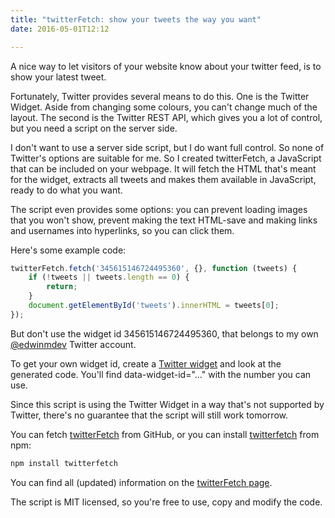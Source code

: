```yaml
---
title: "twitterFetch: show your tweets the way you want"
date: 2016-05-01T12:12

---
```


A nice way to let visitors of your website know about your twitter feed, is to show your latest tweet.

Fortunately, Twitter provides several means to do this. One is the Twitter Widget. Aside from changing some colours, you can't change much of the layout. The second is the Twitter REST API, which gives you a lot of control, but you need a script on the server side.

I don't want to use a server side script, but I do want full control. So none of Twitter's options are suitable for me. So I created twitterFetch, a JavaScript that can be included on your webpage. It will fetch the HTML that's meant for the widget, extracts all tweets and makes them available in JavaScript, ready to do what you want.

The script even provides some options: you can prevent loading images that you won't show, prevent making the text HTML-save and making links and usernames into hyperlinks, so you can click them.

Here's some example code:

```javascript
twitterFetch.fetch('345615146724495360', {}, function (tweets) {
	if (!tweets || tweets.length == 0) {
		return;
	}
	document.getElementById('tweets').innerHTML = tweets[0];
});
```

But don't use the widget id 345615146724495360, that belongs to my own [@edwinmdev](https://twitter.com/edwinmdev) Twitter account.
 
To get your own widget id, create a [Twitter widget](https://twitter.com/settings/widgets/new) and look at the generated code. You'll find data-widget-id="..." with the number you can use.

Since this script is using the Twitter Widget in a way that's not supported by Twitter, there's no guarantee that the script will still work tomorrow.

You can fetch [twitterFetch](https://github.com/edwinm/twitterFetch) from GitHub, or you can install [twitterfetch](https://www.npmjs.com/package/twitterfetch) from npm:

```bash
npm install twitterfetch
```

You can find all (updated) information on the [twitterFetch page](http://www.bitstorm.org/javascript/twitterfetch/).

The script is MIT licensed, so you're free to use, copy and modify the code.
